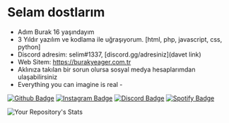 # Selam dostlarım
- Adım Burak 16 yaşındayım
- 3 Yıldır yazılım ve kodlama ile uğraşıyorum. [html, php, javascript, css, python]
- Discord adresim: selim#1337, [discord.gg/adresiniz](davet link)
- Web Sitem: https://burakyeager.com.tr
- Aklınıza takılan bir sorun olursa sosyal medya hesaplarımdan ulaşabilirsiniz
- Everything you can imagine is real -

[![Github Badge](https://img.shields.io/badge/-Github-000?style=quare&labelColor=000&logo=Github&logoColor=white&link=link)](link)
[![Instagram Badge](https://img.shields.io/badge/-Instagram-C13584?style=flat-quare&labelColor=C13584&logo=instagram&logoColor=white&link=link)](link)
[![Discord Badge](https://img.shields.io/badge/-Discord-5865F2?style=flat-quare&labelColor=5865F2&logo=discord&logoColor=white&link=link)](link)
[![Spotify Badge](https://img.shields.io/badge/-Spotify-1ED760?style=flat-quare&labelColor=1ED760&logo=spotify&logoColor=white&link=link)](link)

![Your Repository's Stats](https://github-readme-stats.vercel.app/api?username=burakyeager&show_icons=true)
